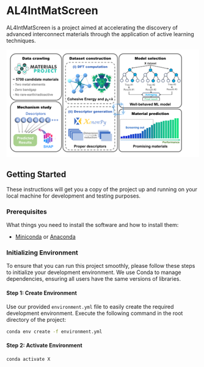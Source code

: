 # AL4IntMatScreen
AL4IntMatScreen is a project aimed at accelerating the discovery of advanced interconnect materials through the application of active learning techniques. 

![Workflow Diagram](workflow.tif)

## Getting Started

These instructions will get you a copy of the project up and running on your local machine for development and testing purposes.

### Prerequisites

What things you need to install the software and how to install them:

- [Miniconda](https://docs.conda.io/en/latest/miniconda.html) or [Anaconda](https://www.anaconda.com/products/distribution)

### Initializing Environment

To ensure that you can run this project smoothly, please follow these steps to initialize your development environment. We use Conda to manage dependencies, ensuring all users have the same versions of libraries.

#### Step 1: Create Environment

Use our provided `environment.yml` file to easily create the required development environment. Execute the following command in the root directory of the project:

```bash
conda env create -f environment.yml
```

#### Step 2: Activate Environment
```bash
conda activate X
```
